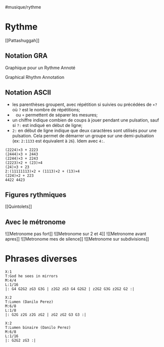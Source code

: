 #musique/rythme

# Rythme

[[Pattashuggah]]

## Notation GRA

Graphique pour un Rythme Annoté

Graphical Rhythm Annotation

## Notation ASCII

- les parenthèses groupent, avec répétition si suivies ou
  précédées de `×?` où `?` est le nombre de répétitions;
- ` ` ou `+` permettent de séparer les mesures;
- un chiffre indique combien de coups à jouer pendant une pulsation,
  sauf si `?:` est indiqué en début de ligne;
- `2:` en début de ligne indique que deux caractères sont utilisés pour
  une pulsation. Cela permet de démarrer un groupe sur une
  demi-pulsation (ex: `2:1133` est équivalent à `26`). Idem avec `4:`.

```
(2224)×3 + 2223
(2444)×3 + 2443
(2244)×3 + 2243
(2223)×2 + (23)×4
(24)×3 + 23
2:(11111113)×2 + (1113)×2 + (13)×4
(224)×2 + 223
4422 4423
```

## Figures rythmiques

[[Quintolets]]

## Avec le métronome
![[Metronome pas fort]]
![[Metronome sur 2 et 4]]
![[Metronome avant apres]]
![[Metronome mes de silence]]
![[Metronome sur subdivisions]]
# Phrases diverses

```music-abc
X:1
T:God he sees in mirrors
M:4/4
L:1/16
|: G4 G2G2 zG3 G3G | z2G2 zG3 G4 G2G2 | z2G2 G3G z2G2 G2 :|
```
```music-abc
X:2
T:Lumen (Danilo Perez)
M:6/8
L:1/8
|: G2G z2G z2G zG2 | zG2 zG2 G3 G3 :|
```

```music-abc
X:2
T:Lumen binaire (Danilo Perez)
M:6/8
L:1/16
|: G2G2 zG3 :|
```
